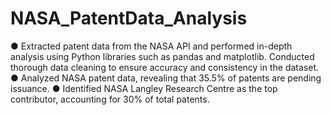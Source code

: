 # NASA_PatentData_Analysis
●	Extracted patent data from the NASA API and performed in-depth analysis using Python libraries such as pandas  and matplotlib. Conducted thorough data cleaning to ensure accuracy and consistency in the dataset.
●	Analyzed NASA patent data, revealing that 35.5% of patents are pending issuance.
●	Identified NASA Langley Research Centre as the top contributor, accounting for 30% of total patents.
